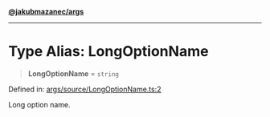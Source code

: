 [**@jakubmazanec/args**](../README.md)

---

# Type Alias: LongOptionName

> **LongOptionName** = `string`

Defined in:
[args/source/LongOptionName.ts:2](https://github.com/jakubmazanec/tools/blob/74fa88a6249b3d486436ae7655f4962bc4a86e11/packages/args/source/LongOptionName.ts#L2)

Long option name.
